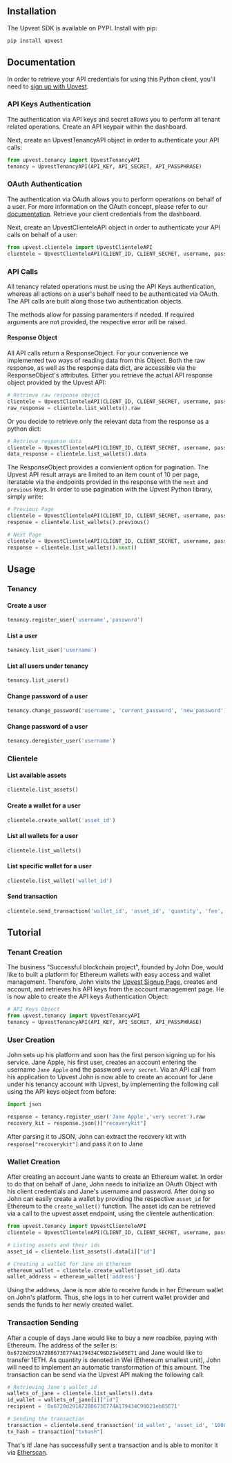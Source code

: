 Installation
------
The Upvest SDK is available on PYPI. Install with pip:
```python
pip install upvest
```

Documentation
------
In order to retrieve your API credentials for using this Python client, you'll need to [sign up with Upvest](https://login.upvest.co/sign-up).

### API Keys Authentication
The authentication via API keys and secret allows you to perform all tenant related operations.
Create an API keypair within the dashboard.

Next, create an UpvestTenancyAPI object in order to authenticate your API calls:
```python
from upvest.tenancy import UpvestTenancyAPI
tenancy = UpvestTenancyAPI(API_KEY, API_SECRET, API_PASSPHRASE)
```

### OAuth Authentication
The authentication via OAuth allows you to perform operations on behalf of a user.
For more information on the OAuth concept, please refer to our [documentation](https://doc.upvest.co/docs/oauth2-authentication).
Retrieve your client credentials from the dashboard.

Next, create an UpvestClienteleAPI object in order to authenticate your API calls on behalf of a user:
```python
from upvest.clientele import UpvestClienteleAPI
clientele = UpvestClienteleAPI(CLIENT_ID, CLIENT_SECRET, username, password)
```

### API Calls
All tenancy related operations must be using the API Keys authentication, whereas all actions on a user's behalf need to be authenticated via OAuth. The API calls are built along those two authentication objects.

The methods allow for passing paramenters if needed. If required arguments are not provided, the respective error will be raised.

#### Response Object
All API calls return a ResponseObject. For your convenience we implemented two ways of reading data from this Object. Both the raw response, as well as the response data dict, are accessible via the ResponseObject's attributes.
Either you retrieve the actual API response object provided by the Upvest API:
```python
# Retrieve raw response obejct
clientele = UpvestClienteleAPI(CLIENT_ID, CLIENT_SECRET, username, password)
raw_response = clientele.list_wallets().raw
```
Or you decide to retrieve only the relevant data from the response as a python dict:
```python
# Retrieve response data
clientele = UpvestClienteleAPI(CLIENT_ID, CLIENT_SECRET, username, password)
data_response = clientele.list_wallets().data
```
The ResponseObject provides a convienient option for pagination. The Upvest API result arrays are limited to an item count of 10 per page, iteratable via the endpoints provided in the response with the ```next``` and ```previous``` keys. In order to use pagination with the Upvest Python library, simply write:
```python
# Previous Page
clientele = UpvestClienteleAPI(CLIENT_ID, CLIENT_SECRET, username, password)
response = clientele.list_wallets().previous()

# Next Page
clientele = UpvestClienteleAPI(CLIENT_ID, CLIENT_SECRET, username, password)
response = clientele.list_wallets().next()
```

Usage
------
### Tenancy
#### Create a user
```python
tenancy.register_user('username','password')
```
#### List a user
```python
tenancy.list_user('username')
```
#### List all users under tenancy
```python
tenancy.list_users()
```
#### Change password of a user
```python
tenancy.change_password('username', 'current_password', 'new_password')
```
#### Change password of a user
```python
tenancy.deregister_user('username')
```

### Clientele
#### List available assets
```python
clientele.list_assets()
```
#### Create a wallet for a user
```python
clientele.create_wallet('asset_id')
```
#### List all wallets for a user
```python
clientele.list_wallets()
```
#### List specific wallet for a user
```python
clientele.list_wallet('wallet_id')
```
#### Send transaction
```python
clientele.send_transaction('wallet_id', 'asset_id', 'quantity', 'fee', 'recipient')
```

Tutorial
------
### Tenant Creation
The business "Successful blockchain project", founded by John Doe, would like to built a platform for Ethereum wallets with easy access and wallet management. Therefore, John visits the [Upvest Signup Page](https://login.upvest.co/sign-up), creates and account, and retrieves his API keys from the account management page. He is now able to create the API keys Authentication Object:
```python
# API Keys Object
from upvest.tenancy import UpvestTenancyAPI
tenancy = UpvestTenancyAPI(API_KEY, API_SECRET, API_PASSPHRASE)
```

### User Creation
John sets up his platform and soon has the first person signing up for his service. Jane Apple, his first user, creates an account entering the username `Jane Apple` and the password `very secret`. Via an API call from his application to Upvest John is now able to create an account for Jane under his tenancy account with Upvest, by implementing the following call using the API keys object from before:
```python
import json

response = tenancy.register_user('Jane Apple','very secret').raw
recovery_kit = response.json()["recoverykit"]
```
After parsing it to JSON, John can extract the recovery kit with `response["recoverykit"]` and pass it on to Jane

### Wallet Creation
After creating an account Jane wants to create an Ethereum wallet. In order to do that on behalf of Jane, John needs to initialize an OAuth Object with his client credentials and Jane's username and password. After doing so John can easily create a wallet by providing the respective `asset_id` for Ethereum to the `create_wallet()` function. The asset ids can be retrieved via a call to the upvest asset endpoint, using the clientele authentication:
```python
from upvest.tenancy import UpvestClienteleAPI
clientele = UpvestClienteleAPI(CLIENT_ID, CLIENT_SECRET, username, password)

# Listing assets and their ids
asset_id = clientele.list_assets().data[i]["id"]

# Creating a wallet for Jane on Ethereum
ethereum_wallet = clientele.create_wallet(asset_id).data
wallet_address = ethereum_wallet['address']
```
Using the address, Jane is now able to receive funds in her Ethereum wallet on John's platform. Thus, she logs in to her current wallet provider and sends the funds to her newly created wallet.

### Transaction Sending
After a couple of days Jane would like to buy a new roadbike, paying with Ethereum. The address of the seller is: `0x6720d291A72B8673E774A179434C96D21eb85E71` and Jane would like to transfer 1ETH. As quantity is denoted in Wei (Ethereum smallest unit), John will need to implement an automatic transformation of this amount. The transaction can be send via the Upvest API making the following call:
```python
# Retrieving Jane's wallet_id
wallets_of_jane = clientele.list_wallets().data
id_wallet = wallets_of_jane[i]["id"]
recipient = '0x6720d291A72B8673E774A179434C96D21eb85E71'

# Sending the transaction
transaction = clientele.send_transaction('id_wallet', 'asset_id', '1000000000000000000', '4000000000', 'recipient').data
tx_hash = transaction["txhash"]
```

That's it! Jane has successfully sent a transaction and is able to monitor it via [Etherscan](https://etherscan.io).

